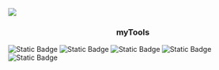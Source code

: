 <img src="https://mi-sha.ru/images/photographer/photographer-2/sp-logo-b.png" style='text-align: center;'>
<h3 style='text-align: center;'>myTools</h3>
<img alt="Static Badge" src="https://img.shields.io/badge/-python-white?style=for-the-badge&logo=python&logoColor=%233776AB"> 
<img alt="Static Badge" src="https://img.shields.io/badge/-php-white?style=for-the-badge&logo=php&logoColor=%23#777BB4"> 
<img alt="Static Badge" src="https://img.shields.io/badge/-mysql-white?style=for-the-badge&logo=mysql&logoColor=%23#4479A1">
<img alt="Static Badge" src="https://img.shields.io/badge/-apache-white?style=for-the-badge&logo=apache&logoColor=%23D22128">
<img alt="Static Badge" src="https://img.shields.io/badge/-ubuntu-white?style=for-the-badge&logo=ubuntu&logoColor=%23E95420">

